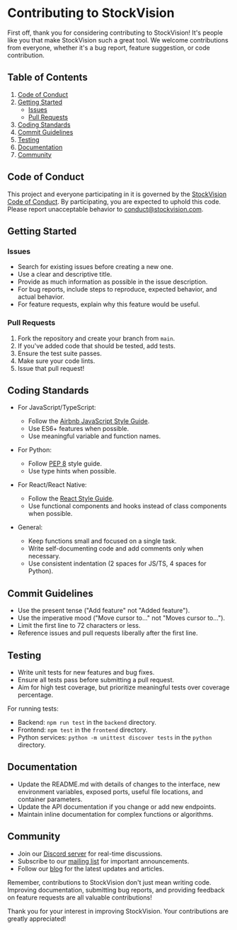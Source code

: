 # Contributing to StockVision

First off, thank you for considering contributing to StockVision! It's people like you that make StockVision such a great tool. We welcome contributions from everyone, whether it's a bug report, feature suggestion, or code contribution.

## Table of Contents

1. [Code of Conduct](#code-of-conduct)
2. [Getting Started](#getting-started)
    - [Issues](#issues)
    - [Pull Requests](#pull-requests)
3. [Coding Standards](#coding-standards)
4. [Commit Guidelines](#commit-guidelines)
5. [Testing](#testing)
6. [Documentation](#documentation)
7. [Community](#community)

## Code of Conduct

This project and everyone participating in it is governed by the [StockVision Code of Conduct](CODE_OF_CONDUCT.md). By participating, you are expected to uphold this code. Please report unacceptable behavior to [conduct@stockvision.com](mailto:conduct@stockvision.com).

## Getting Started

### Issues

-   Search for existing issues before creating a new one.
-   Use a clear and descriptive title.
-   Provide as much information as possible in the issue description.
-   For bug reports, include steps to reproduce, expected behavior, and actual behavior.
-   For feature requests, explain why this feature would be useful.

### Pull Requests

1. Fork the repository and create your branch from `main`.
2. If you've added code that should be tested, add tests.
3. Ensure the test suite passes.
4. Make sure your code lints.
5. Issue that pull request!

## Coding Standards

-   For JavaScript/TypeScript:

    -   Follow the [Airbnb JavaScript Style Guide](https://github.com/airbnb/javascript).
    -   Use ES6+ features when possible.
    -   Use meaningful variable and function names.

-   For Python:

    -   Follow [PEP 8](https://www.python.org/dev/peps/pep-0008/) style guide.
    -   Use type hints when possible.

-   For React/React Native:

    -   Follow the [React Style Guide](https://github.com/airbnb/javascript/tree/master/react).
    -   Use functional components and hooks instead of class components when possible.

-   General:
    -   Keep functions small and focused on a single task.
    -   Write self-documenting code and add comments only when necessary.
    -   Use consistent indentation (2 spaces for JS/TS, 4 spaces for Python).

## Commit Guidelines

-   Use the present tense ("Add feature" not "Added feature").
-   Use the imperative mood ("Move cursor to..." not "Moves cursor to...").
-   Limit the first line to 72 characters or less.
-   Reference issues and pull requests liberally after the first line.

## Testing

-   Write unit tests for new features and bug fixes.
-   Ensure all tests pass before submitting a pull request.
-   Aim for high test coverage, but prioritize meaningful tests over coverage percentage.

For running tests:

-   Backend: `npm run test` in the `backend` directory.
-   Frontend: `npm test` in the `frontend` directory.
-   Python services: `python -m unittest discover tests` in the `python` directory.

## Documentation

-   Update the README.md with details of changes to the interface, new environment variables, exposed ports, useful file locations, and container parameters.
-   Update the API documentation if you change or add new endpoints.
-   Maintain inline documentation for complex functions or algorithms.

## Community

-   Join our [Discord server](https://discord.gg/stockvision) for real-time discussions.
-   Subscribe to our [mailing list](https://stockvision.com/mailing-list) for important announcements.
-   Follow our [blog](https://blog.stockvision.com) for the latest updates and articles.

Remember, contributions to StockVision don't just mean writing code. Improving documentation, submitting bug reports, and providing feedback on feature requests are all valuable contributions!

Thank you for your interest in improving StockVision. Your contributions are greatly appreciated!
